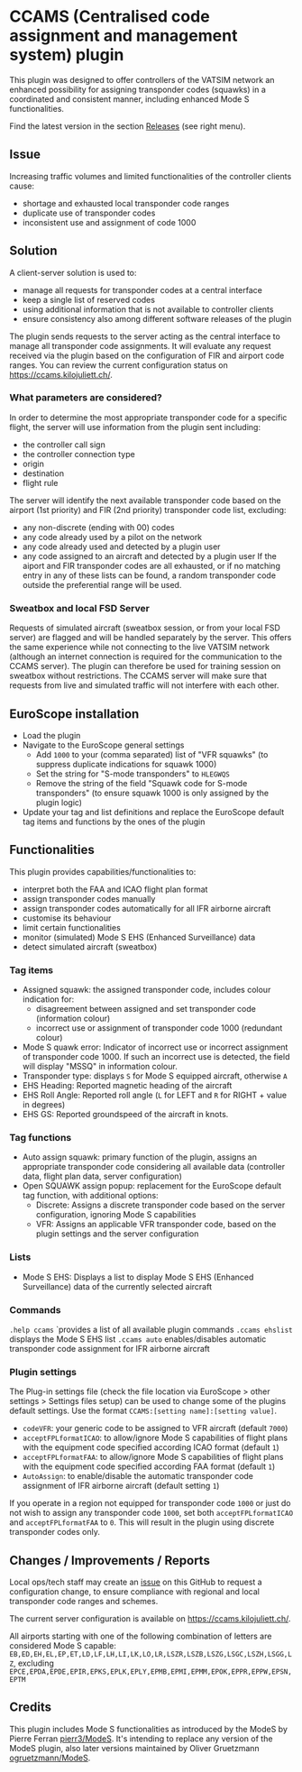 # CCAMS (Centralised code assignment and management system) plugin

This plugin was designed to offer controllers of the VATSIM network an enhanced possibility for assigning transponder codes (squawks) in a coordinated and consistent manner, including enhanced Mode S functionalities.

Find the latest version in the section [Releases](https://github.com/kusterjs/CCAMS/releases) (see right menu).

## Issue
Increasing traffic volumes and limited functionalities of the controller clients cause:
* shortage and exhausted local transponder code ranges
* duplicate use of transponder codes
* inconsistent use and assignment of code 1000

## Solution
A client-server solution is used to:
* manage all requests for transponder codes at a central interface
* keep a single list of reserved codes
* using additional information that is not available to controller clients
* ensure consistency also among different software releases of the plugin

The plugin sends requests to the server acting as the central interface to manage all transponder code assignments. It will evaluate any request received via the plugin based on the configuration of FIR and airport code ranges. You can review the current configuration status on https://ccams.kilojuliett.ch/.

### What parameters are considered?
In order to determine the most appropriate transponder code for a specific flight, the server will use information from the plugin sent including:
* the controller call sign
* the controller connection type
* origin
* destination
* flight rule

The server will identify the next available transponder code based on the airport (1st priority) and FIR (2nd priority) transponder code list, excluding:
* any non-discrete (ending with 00) codes
* any code already used by a pilot on the network
* any code already used and detected by a plugin user
* any code assigned to an aircraft and detected by a plugin user
If the aiport and FIR transponder codes are all exhausted, or if no matching entry in any of these lists can be found, a random transponder code outside the preferential range will be used.

### Sweatbox and local FSD Server
Requests of simulated aircraft (sweatbox session, or from your local FSD server) are flagged and will be handled separately by the server. This offers the same experience while not connecting to the live VATSIM network (although an internet connection is required for the communication to the CCAMS server). The plugin can therefore be used for training session on sweatbox without restrictions. The CCAMS server will make sure that requests from live and simulated traffic will not interfere with each other.

## EuroScope installation
* Load the plugin
* Navigate to the EuroScope general settings
	* Add ```1000``` to your (comma separated) list of "VFR squawks" (to suppress duplicate indications for squawk 1000)
	* Set the string for "S-mode transponders" to ```HLEGWQS```
	* Remove the string of the field "Squawk code for S-mode transponders" (to ensure squawk 1000 is only assigned by the plugin logic)
* Update your tag and list definitions and replace the EuroScope default tag items and functions by the ones of the plugin

## Functionalities
This plugin provides capabilities/functionalities to:
* interpret both the FAA and ICAO flight plan format
* assign transponder codes manually
* assign transponder codes automatically for all IFR airborne aircraft
* customise its behaviour
* limit certain functionalities
* monitor (simulated) Mode S EHS (Enhanced Surveillance) data
* detect simulated aircraft (sweatbox)

### Tag items
* Assigned squawk: the assigned transponder code, includes colour indication for:
	* disagreement between assigned and set transponder code (information colour)
	* incorrect use or assignment of transponder code 1000 (redundant colour)
* Mode S quawk error: Indicator of incorrect use or incorrect assignment of transponder code 1000. If such an incorrect use is detected, the field will display "MSSQ" in information colour.
* Transponder type: displays ```S``` for Mode S equipped aircraft, otherwise ```A```
* EHS Heading: Reported magnetic heading of the aircraft
* EHS Roll Angle: Reported roll angle (```L``` for LEFT and ```R``` for RIGHT + value in degrees)
* EHS GS: Reported groundspeed of the aircraft in knots.

### Tag functions
* Auto assign squawk: primary function of the plugin, assigns an appropriate transponder code considering all available data (controller data, flight plan data, server configuration)
* Open SQUAWK assign popup: replacement for the EuroScope default tag function, with additional options:
	* Discrete: Assigns a discrete transponder code based on the server configuration, ignoring Mode S capabilities
	* VFR: Assigns an applicable VFR transponder code, based on the plugin settings and the server configuration

### Lists
* Mode S EHS: Displays a list to display Mode S EHS (Enhanced Surveillance) data of the currently selected aircraft

### Commands
```.help ccams``` `provides a list of all available plugin commands
```.ccams ehslist``` displays the Mode S EHS list
```.ccams auto``` enables/disables automatic transponder code assignment for IFR airborne aircraft

### Plugin settings
The Plug-in settings file (check the file location via EuroScope > other settings > Settings files setup) can be used to change some of the plugins default settings. Use the format ```CCAMS:[setting name]:[setting value]```.
* ```codeVFR```: your generic code to be assigned to VFR aircraft (default ```7000```)
* ```acceptFPLformatICAO```: to allow/ignore Mode S capabilities of flight plans with the equipment code specified according ICAO format (default ```1```)
* ```acceptFPLformatFAA```: to allow/ignore Mode S capabilities of flight plans with the equipment code specified according FAA format (default ```1```)
* ```AutoAssign```: to enable/disable the automatic transponder code assignment of IFR airborne aircraft (default setting ```1```)

If you operate in a region not equipped for transponder code ```1000``` or just do not wish to assign any transponder code ```1000```, set both ```acceptFPLformatICAO``` and ```acceptFPLformatFAA``` to ```0```. This will result in the plugin using discrete transponder codes only.

## Changes / Improvements / Reports
Local ops/tech staff may create an [issue](https://github.com/kusterjs/CCAMS/issues) on this GitHub to request a configuration change, to ensure compliance with regional and local transponder code ranges and schemes.

The current server configuration is available on https://ccams.kilojuliett.ch/.

All airports starting with one of the following combination of letters are considered Mode S capable:
```EB,ED,EH,EL,EP,ET,LD,LF,LH,LI,LK,LO,LR,LSZR,LSZB,LSZG,LSGC,LSZH,LSGG,LZ```, excluding ```EPCE,EPDA,EPDE,EPIR,EPKS,EPLK,EPLY,EPMB,EPMI,EPMM,EPOK,EPPR,EPPW,EPSN,EPTM```

## Credits
This plugin includes Mode S functionalities as introduced by the ModeS by Pierre Ferran [pierr3/ModeS](https://github.com/pierr3/ModeS). It's intending to replace any version of the ModeS plugin, also later versions maintained by Oliver Gruetzmann [ogruetzmann/ModeS](https://github.com/ogruetzmann/ModeS).